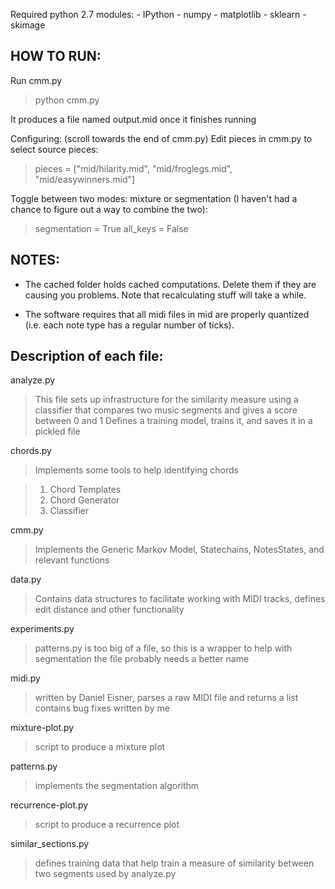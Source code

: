 Required python 2.7 modules:
    - IPython
    - numpy
    - matplotlib
    - sklearn
    - skimage

HOW TO RUN:
-----------

Run cmm.py
> python cmm.py

It produces a file named output.mid once it finishes running

Configuring: (scroll towards the end of cmm.py)
Edit pieces in cmm.py to select source pieces:
> pieces = ["mid/hilarity.mid", "mid/froglegs.mid", "mid/easywinners.mid"]

Toggle between two modes: mixture or segmentation (I haven't had a chance to figure out a way to combine the two):
> segmentation = True
> all_keys = False


NOTES:
------

- The cached folder holds cached computations. Delete them if they are causing you problems. Note that recalculating stuff will take a while.

- The software requires that all midi files in mid are properly quantized (i.e. each note type has a regular number of ticks).

Description of each file:
------

analyze.py
> This file sets up infrastructure for the similarity measure using a classifier
> that compares two music segments and gives a score between 0 and 1
> Defines a training model, trains it, and saves it in a pickled file

chords.py
> Implements some tools to help identifying chords

> 1. Chord Templates
> 2. Chord Generator
> 3. Classifier

cmm.py
> Implements the Generic Markov Model, Statechains, NotesStates, and relevant functions

data.py
> Contains data structures to facilitate working with MIDI tracks, defines edit distance and other functionality

experiments.py
> patterns.py is too big of a file, so this is a wrapper to help with segmentation
> the file probably needs a better name

midi.py
> written by Daniel Eisner, parses a raw MIDI file and returns a list
> contains bug fixes written by me

mixture-plot.py
> script to produce a mixture plot

patterns.py
> implements the segmentation algorithm

recurrence-plot.py
> script to produce a recurrence plot

similar_sections.py
> defines training data that help train a measure of similarity between two segments
> used by analyze.py
